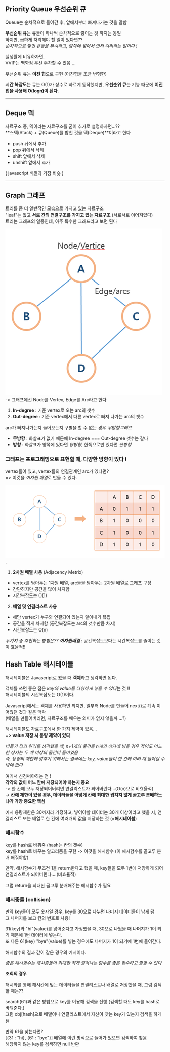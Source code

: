 ## Priority Queue 우선순위 큐

Queue는 순차적으로 들어간 후, 앞에서부터 빠져나가는 것을 말함   

**우선순위 큐**는 큐들이 하나씩 순차적으로 쌓이는 것 까지는 동일    
하지만, 급하게 처리해야 할 일이 있다면??    
*순차적으로 쌓인 큐들을 무시하고, 앞쪽에 넣어서 먼저 처리하는 일이다 !*   

실생활에 비유하자면,   
VVIP는 백화점 우선 주차할 수 있음 ...    

우선순위 큐는 **이진 힙**으로 구현 (이진힙을 조금 변형한)   

**시간 복잡도**는 큐는 O(1)가 상수로 빠르게 동작했지만, **우선순위 큐**는 기능 때문에 **이진 힙을 사용해 O(logn)이 된다.**   

---

## Deque 덱

자료구조 중, 덱이라는 자료구조를 굳이 추가로 설명하자면...??    
**스택(Stack) + 큐(Queue)를 합친 것을 덱(Deque)**이라고 한다    

- push 뒤에서 추가
- pop 뒤에서 삭제
- shift 앞에서 삭제
- unshift 앞에서 추가      

( javascript 배열과 가장 비슷 )

---

## Graph 그래프

트리를 좀 더 일반적인 모습으로 가지고 있는 자료구조   
"leaf"는 없고 **서로 간의 연결구조를 가지고 있는 자료구조** (서로서로 이어져있다)    
트리는 그래프의 일종인데, 아주 특수한 그래프라고 보면 된다   

 ![Graph_image](../image/Graph.png)
-> 그래프에선 Node를 Vertex, Edge를 Arc라고 한다    

1. **In-degree** : 기준 vertex로 오는 arc의 갯수
2. **Out-degree** : 기준 vertex에서 다른 vertex로 빠져 나가는 arc의 갯수

arc가 빠져나가는지 들어오는지 구별을 할 수 없는 경우 *무방향그래프*
- **무방향** : 화살표가 없기 때문에 In-degree === Out-degree 갯수는 같다   
- **방향** : 화살표가 양쪽에 있다면 *양방향*, 한쪽으로만 있다면 *단방향*   

### 그래프는 프로그래밍으로 표현할 때, 다양한 방향이 있다 !   
vertex들이 있고, vertex들의 연결관계인 arc가 있다면?   
=> 이것을 *이차원 배열*로 만들 수 있다.  

 ![Graph2_image](../image/Graph2.png).   

1. **2차원 배열 사용** (Adjacency Metrix)
- vertex를 담아두는 1차원 배열, arc들을 담아두는 2차원 배열로 그래프 구성
- 간단하지만 공간을 많이 차지함
- 시간복잡도는 O(1)

2. **배열 및 연결리스트 사용**
- 해당 vertex가 누구와 연결되어 있는지 알아내기 복잡
- 공간을 적게 차지함 (공간복잡도는 arc의 갯수만큼 차지)
- 시간복잡도는 O(n)

*두가지 중 추천하는 방법은?? **이차원배열***
: 공간복잡도보다는 시간복잡도를 줄이는 것이 효율적!!



## Hash Table 해시테이블

해시테이블은 Javascript로 봤을 때 **객체**라고 생각하면 된다.   

객체를 쓰면 좋은 점은 *key와 value를 다양하게 넣을 수 있다*는 것 !!   
해시테이블의 시간복잡도는 O(1)이다.   

Javascript에서는 객체를 사용하면 되지만, 일부러 Node를 만들어 next()로 계속 이어줬던 것과 같은 맥락   
(배열을 만들어버리면, 자료구조를 배우는 의미가 없지 않을까....?)   

해시테이블도 자료구조에서 한 가지 제약이 있음...   
=> **value 저장 시 용량 제약이 있다**   

*비둘기 집의 원리를 생각했을 때, n+1개의 물건을 n개의 상자에 넣을 경우 적어도 어느 한 상자는 두 개 이상의 물건이 들어있음*   
*즉, 용량의 제한에 맞추기 위해서는 결국에는 key, value들이 한 칸에 여러 개 들어갈 수 밖에 없다*   

여기서 신경써야하는 점 !   
**각각의 값이 어느 칸에 저장되어야 하는지 중요**   
-> 한 칸에 모두 저장되어버리면 연결리스트가 되어버린다...(O(n)으로 비효율적)   
-> **칸에 제한이 있을 경우, 데이터들을 어떻게 칸에 최대한 겹치지 않게 골고루 분배하느냐가 가장 중요한 핵심**   

예시
용량제한은 30까지라 가정하고, 넣어야할 데이터는 30개 이상이라고 했을 시,
연결리스트 또는 배열로 한 칸에 여러개의 값을 저장하는 것 (=**해시테이블**)

### 해시함수
key를 hash로 바꿔줌 (hash는 칸의 갯수)    
key를 hash로 바꾸는 알고리즘을 구현 -> 이것을 해시함수
(이 해시함수를 골고루 분배 해줘야함)    

만약, 해시함수가 무조건 1을 return한다고 했을 때, key들을 모두 1번에 저장하게 되어 연결리스트가 되어버린다....(비효율적)   

그럼 return을 최대한 골고루 분배해주는 해시함수가 필요   

### 해시충돌 (collision)
만약 key들이 모두 숫자일 경우, key를 30으로 나누면 나머지 데이터들이 남게 됌   
그 나머지를 보고 칸의 번호로 사용!   

31(key)와 "hi"(value)를 넣어준다고 가정했을 때, 30으로 나눴을 때 나머지가 1이 되기 때문에 1번 데이터에 넣는다.   
또 다른 61(key) "bye"(value)를 넣는 경우에도 나머지가 1이 되기에 1번에 들어간다.   

해시함수의 결과 값이 같은 경우의 예시이다.    

*좋은 해시함수는 해시충돌이 최대한 적게 일어나는 함수를 좋은 함수라고 말할 수 있다*   

**조회의 경우**

해시화를 통해 해시칸에 맞는 데이터들을 연결리스트나 배열로 저장했을 때, 그럼 검색할 때는??   

search(61)과 같은 방법으로 key를 이용해 검색을 진행 (검색할 때도 key를 hash로 바꿔준다.)   
그럼 obj[hash]으로 배열이나 연결리스트에서 자신이 찾는 key가 있는지 검색을 하게 됌   

만약 61을 찾는다면?   
[{31 : "hi}, {61 : "bye"}] 배열에 이런 방식으로 들어가 있으면 검색하여 찾음   
해당하지 않는 key를 검색하면 null 반환